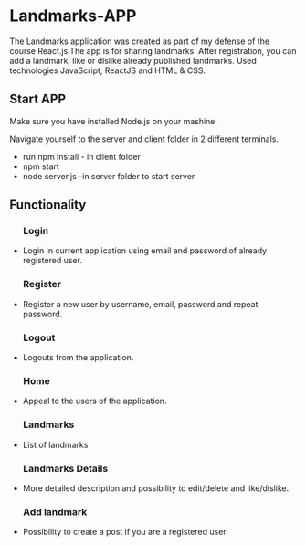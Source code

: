 <h1>Landmarks-APP</h1>
<span>The Landmarks application was created as part of my defense of the course React.js.The app is for sharing landmarks. After registration, you can add a landmark, like or dislike already published landmarks. Used technologies JavaScript, ReactJS and HTML & CSS.</span>
<h2>Start APP</h2>
Make sure you have installed Node.js on your mashine.

Navigate yourself to the server and client folder in 2 different terminals.

<ul>
<li>run npm install - in client folder</li>
<li>npm start</li>
<li>node server.js -in server folder to start server</li>
</ul>

<h2>Functionality</h2>
<ul>
<h3>Login</h3>
<li>Login in current application using email and password of already registered user.</li>
<h3>Register</h3>
<li>Register a new user by username, email, password and repeat password.</li>
<h3>Logout</h3>
<li>Logouts from the application.</li>
<h3>Home</h3>
<li>Appeal to the users of the application.</li>
<h3>Landmarks</h3>
<li>List of landmarks</li>
<h3>Landmarks Details</h3>
<li>More detailed description and possibility to edit/delete and like/dislike.</li>
<h3>Add landmark</h3>
<li>Possibility to create a post if you are a registered user.</li>
</ul>
